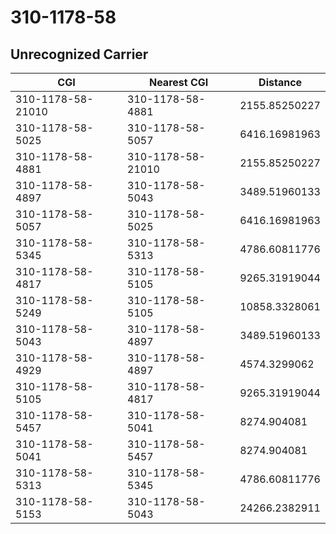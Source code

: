 # 310-1178-58
## Unrecognized Carrier


| CGI | Nearest CGI | Distance |
|-----|-------------|----------|
| 310-1178-58-21010 | 310-1178-58-4881 | 2155.85250227 |
| 310-1178-58-5025 | 310-1178-58-5057 | 6416.16981963 |
| 310-1178-58-4881 | 310-1178-58-21010 | 2155.85250227 |
| 310-1178-58-4897 | 310-1178-58-5043 | 3489.51960133 |
| 310-1178-58-5057 | 310-1178-58-5025 | 6416.16981963 |
| 310-1178-58-5345 | 310-1178-58-5313 | 4786.60811776 |
| 310-1178-58-4817 | 310-1178-58-5105 | 9265.31919044 |
| 310-1178-58-5249 | 310-1178-58-5105 | 10858.3328061 |
| 310-1178-58-5043 | 310-1178-58-4897 | 3489.51960133 |
| 310-1178-58-4929 | 310-1178-58-4897 | 4574.3299062 |
| 310-1178-58-5105 | 310-1178-58-4817 | 9265.31919044 |
| 310-1178-58-5457 | 310-1178-58-5041 | 8274.904081 |
| 310-1178-58-5041 | 310-1178-58-5457 | 8274.904081 |
| 310-1178-58-5313 | 310-1178-58-5345 | 4786.60811776 |
| 310-1178-58-5153 | 310-1178-58-5043 | 24266.2382911 |
